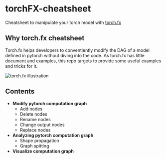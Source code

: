 # torchFX-cheatsheet
Cheatsheet to manipulate your torch model with [torch.fx](https://pytorch.org/docs/stable/fx.html)

## Why torch.fx cheatsheet
Torch.fx helps developers to conventiently modify the DAG of a model defined in pytorch without diving into the code. As torch.fx has little document and examples, this repo targets to provide some useful examples and tricks for it.



![torch.fx illustration](https://pytorch.org/assets/images/fx-image6.png)


## Contents

* **Modify pytorch computation graph**
  * Add nodes
  * Delete nodes
  * Rename nodes
  * Change output nodes
  * Replace nodes
* **Analyzing pytorch computation graph**
  * Shape propagation
  * Graph spitting
* **Visualize computation graph**
